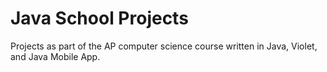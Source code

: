 # Java School Projects
Projects as part of the AP computer science course written in Java, Violet, and Java Mobile App.
